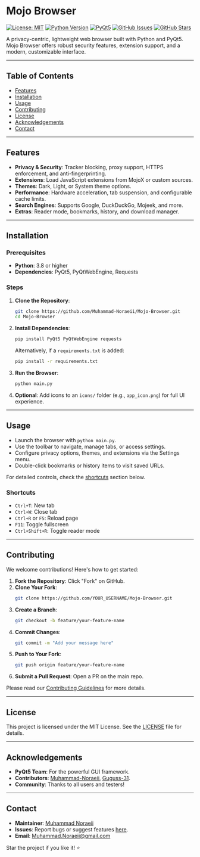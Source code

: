 

# Mojo Browser

[![License: MIT](https://img.shields.io/badge/License-MIT-yellow.svg)](https://opensource.org/licenses/MIT)
[![Python Version](https://img.shields.io/badge/Python-3.8%2B-blue)](https://www.python.org/downloads/)
[![PyQt5](https://img.shields.io/badge/PyQt5-5.15-green)](https://pypi.org/project/PyQt5/)
[![GitHub Issues](https://img.shields.io/github/issues/Muhammad-Noraeii/Mojo-Browser)](https://github.com/Muhammad-Noraeii/Mojo-Browser/issues)
[![GitHub Stars](https://img.shields.io/github/stars/Muhammad-Noraeii/Mojo-Browser)](https://github.com/Muhammad-Noraeii/Mojo-Browser/stargazers)

A privacy-centric, lightweight web browser built with Python and PyQt5. Mojo Browser offers robust security features, extension support, and a modern, customizable interface.

---

## Table of Contents

- [Features](#features)
- [Installation](#installation)
- [Usage](#usage)
- [Contributing](#contributing)
- [License](#license)
- [Acknowledgements](#acknowledgements)
- [Contact](#contact)

---

## Features

- **Privacy & Security**: Tracker blocking, proxy support, HTTPS enforcement, and anti-fingerprinting.
- **Extensions**: Load JavaScript extensions from MojoX or custom sources.
- **Themes**: Dark, Light, or System theme options.
- **Performance**: Hardware acceleration, tab suspension, and configurable cache limits.
- **Search Engines**: Supports Google, DuckDuckGo, Mojeek, and more.
- **Extras**: Reader mode, bookmarks, history, and download manager.

---

## Installation

### Prerequisites
- **Python**: 3.8 or higher
- **Dependencies**: PyQt5, PyQtWebEngine, Requests

### Steps
1. **Clone the Repository**:
   ```bash
   git clone https://github.com/Muhammad-Noraeii/Mojo-Browser.git
   cd Mojo-Browser
   ```

2. **Install Dependencies**:
   ```bash
   pip install PyQt5 PyQtWebEngine requests
   ```
   Alternatively, if a `requirements.txt` is added:
   ```bash
   pip install -r requirements.txt
   ```

3. **Run the Browser**:
   ```bash
   python main.py
   ```

4. **Optional**: Add icons to an `icons/` folder (e.g., `app_icon.png`) for full UI experience.

---

## Usage

- Launch the browser with `python main.py`.
- Use the toolbar to navigate, manage tabs, or access settings.
- Configure privacy options, themes, and extensions via the Settings menu.
- Double-click bookmarks or history items to visit saved URLs.

For detailed controls, check the [shortcuts](#shortcuts) section below.

### Shortcuts
- `Ctrl+T`: New tab
- `Ctrl+W`: Close tab
- `Ctrl+R` or `F5`: Reload page
- `F11`: Toggle fullscreen
- `Ctrl+Shift+R`: Toggle reader mode

---

## Contributing

We welcome contributions! Here's how to get started:

1. **Fork the Repository**: Click "Fork" on GitHub.
2. **Clone Your Fork**:
   ```bash
   git clone https://github.com/YOUR_USERNAME/Mojo-Browser.git
   ```
3. **Create a Branch**:
   ```bash
   git checkout -b feature/your-feature-name
   ```
4. **Commit Changes**:
   ```bash
   git commit -m "Add your message here"
   ```
5. **Push to Your Fork**:
   ```bash
   git push origin feature/your-feature-name
   ```
6. **Submit a Pull Request**: Open a PR on the main repo.

Please read our [Contributing Guidelines](CONTRIBUTING.md) for more details.

---

## License

This project is licensed under the MIT License. See the [LICENSE](LICENSE) file for details.

---

## Acknowledgements

- **PyQt5 Team**: For the powerful GUI framework.
- **Contributors**: [Muhammad-Noraeii](https://github.com/Muhammad-Noraeii), [Guguss-31](https://github.com/Guguss-31).
- **Community**: Thanks to all users and testers!

---

## Contact

- **Maintainer**: [Muhammad Noraeii](https://github.com/Muhammad-Noraeii)
- **Issues**: Report bugs or suggest features [here](https://github.com/Muhammad-Noraeii/Mojo-Browser/issues).
- **Email**: Muhammad.Noraeii@gmail.com

Star the project if you like it! ⭐


